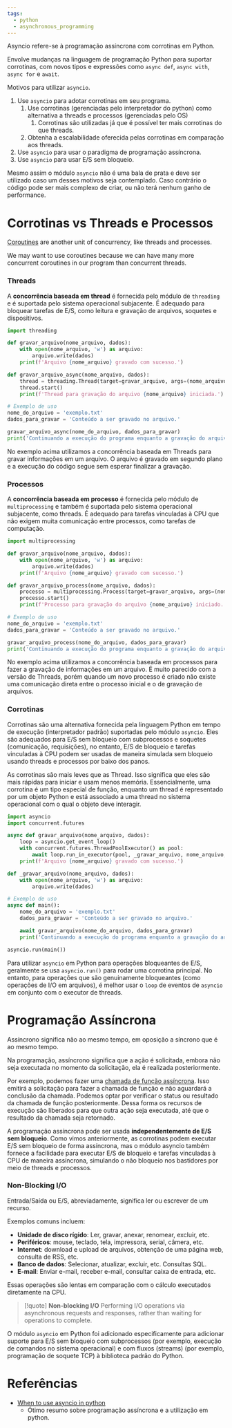 ```yaml
---
tags:
  - python
  - asynchronous_programming
---
```

Asyncio refere-se à programação assíncrona com corrotinas em Python.

Envolve mudanças na linguagem de programação Python para suportar corrotinas, com novos tipos e expressões como `async def`, `async with`, `async for` e `await`.

Motivos para utilizar `asyncio`.
1. Use `asyncio` para adotar corrotinas em seu programa.
    1. Use corrotinas (gerenciadas pelo interpretador do python) como alternativa a threads e processos (gerenciadas pelo OS)
	    1. Corrotinas são utilizadas já que é possível ter mais corrotinas do que threads.
    2. Obtenha a escalabilidade oferecida pelas corrotinas em comparação aos threads.
2. Use `asyncio` para usar o paradigma de programação assíncrona.
3. Use `asyncio` para usar E/S sem bloqueio.

Mesmo assim o módulo `asyncio` não é uma bala de prata e deve ser utilizado caso um desses motivos seja contemplado. Caso contrário o código pode ser mais complexo de criar, ou não terá nenhum ganho de performance.
# Corrotinas vs Threads e Processos

[Coroutines](https://superfastpython.com/python-coroutine) are another unit of concurrency, like threads and processes.

We may want to use coroutines because we can have many more concurrent coroutines in our program than concurrent threads.

### Threads

A **concorrência baseada em thread** é fornecida pelo módulo de `threading` e é suportada pelo sistema operacional subjacente. É adequado para bloquear tarefas de E/S, como leitura e gravação de arquivos, soquetes e dispositivos.

```python
import threading

def gravar_arquivo(nome_arquivo, dados):
    with open(nome_arquivo, 'w') as arquivo:
        arquivo.write(dados)
    print(f'Arquivo {nome_arquivo} gravado com sucesso.')

def gravar_arquivo_async(nome_arquivo, dados):
    thread = threading.Thread(target=gravar_arquivo, args=(nome_arquivo, dados))
    thread.start()
    print(f'Thread para gravação do arquivo {nome_arquivo} iniciada.')

# Exemplo de uso
nome_do_arquivo = 'exemplo.txt'
dados_para_gravar = 'Conteúdo a ser gravado no arquivo.'

gravar_arquivo_async(nome_do_arquivo, dados_para_gravar)
print('Continuando a execução do programa enquanto a gravação do arquivo ocorre em segundo plano...')
```

No exemplo acima utilizamos a concorrência baseada em Threads para gravar informações em um arquivo. O arquivo é gravado em segundo plano e a execução do código segue sem esperar finalizar a gravação.

### Processos

A **concorrência baseada em processo** é fornecida pelo módulo de `multiprocessing` e também é suportada pelo sistema operacional subjacente, como threads. É adequado para tarefas vinculadas à CPU que não exigem muita comunicação entre processos, como tarefas de computação.

```python
import multiprocessing

def gravar_arquivo(nome_arquivo, dados):
    with open(nome_arquivo, 'w') as arquivo:
        arquivo.write(dados)
    print(f'Arquivo {nome_arquivo} gravado com sucesso.')

def gravar_arquivo_process(nome_arquivo, dados):
    processo = multiprocessing.Process(target=gravar_arquivo, args=(nome_arquivo, dados))
    processo.start()
    print(f'Processo para gravação do arquivo {nome_arquivo} iniciado.')

# Exemplo de uso
nome_do_arquivo = 'exemplo.txt'
dados_para_gravar = 'Conteúdo a ser gravado no arquivo.'

gravar_arquivo_process(nome_do_arquivo, dados_para_gravar)
print('Continuando a execução do programa enquanto a gravação do arquivo ocorre em segundo plano...')

```

No exemplo acima utilizamos a concorrência baseada em processos para fazer a gravação de informações em um arquivo. É muito parecido com a versão de Threads, porém quando um novo processo é criado não existe uma comunicação direta entre o processo inicial e o de gravação de arquivos.

### Corrotinas

Corrotinas são uma alternativa fornecida pela linguagem Python em tempo de execução (interpretador padrão) suportadas pelo módulo `asyncio`. Eles são adequados para E/S sem bloqueio com subprocessos e soquetes (comunicação, requisições), no entanto, E/S de bloqueio e tarefas vinculadas à CPU podem ser usadas de maneira simulada sem bloqueio usando threads e processos por baixo dos panos.

As corrotinas são mais leves que as Thread. Isso significa que eles são mais rápidas para iniciar e usam menos memória. Essencialmente, uma corrotina é um tipo especial de função, enquanto um thread é representado por um objeto Python e está associado a uma thread no sistema operacional com o qual o objeto deve interagir.

```python
import asyncio
import concurrent.futures

async def gravar_arquivo(nome_arquivo, dados):
    loop = asyncio.get_event_loop()
    with concurrent.futures.ThreadPoolExecutor() as pool:
        await loop.run_in_executor(pool, _gravar_arquivo, nome_arquivo, dados)
    print(f'Arquivo {nome_arquivo} gravado com sucesso.')

def _gravar_arquivo(nome_arquivo, dados):
    with open(nome_arquivo, 'w') as arquivo:
        arquivo.write(dados)

# Exemplo de uso
async def main():
    nome_do_arquivo = 'exemplo.txt'
    dados_para_gravar = 'Conteúdo a ser gravado no arquivo.'

    await gravar_arquivo(nome_do_arquivo, dados_para_gravar)
    print('Continuando a execução do programa enquanto a gravação do arquivo ocorre em segundo plano...')

asyncio.run(main())
```

Para utilizar `asyncio` em Python para operações bloqueantes de E/S, geralmente se usa `asyncio.run()` para rodar uma corrotina principal. No entanto, para operações que são genuinamente bloqueantes (como operações de I/O em arquivos), é melhor usar o `loop` de eventos de `asyncio` em conjunto com o executor de threads.

# Programação Assíncrona

Assíncrono significa não ao mesmo tempo, em oposição a síncrono que é ao mesmo tempo.

Na programação, assíncrono significa que a ação é solicitada, embora não seja executada no momento da solicitação, ela é realizada posteriormente.

Por exemplo, podemos fazer uma [chamada de função assíncrona](https://en.wikipedia.org/wiki/Asynchronous_procedure_call). Isso emitirá a solicitação para fazer a chamada de função e não aguardará a conclusão da chamada. Podemos optar por verificar o status ou resultado da chamada de função posteriormente. Dessa forma os recursos de execução são liberados para que outra ação seja executada, até que o resultado da chamada seja retornado.

A programação assíncrona pode ser usada **independentemente de E/S sem bloqueio**. Como vimos anteriormente, as corrotinas podem executar E/S sem bloqueio de forma assíncrona, mas o módulo asyncio também fornece a facilidade para executar E/S de bloqueio e tarefas vinculadas à CPU de maneira assíncrona, simulando o não bloqueio nos bastidores por meio de threads e processos.

### Non-Blocking I/O

Entrada/Saída ou E/S, abreviadamente, significa ler ou escrever de um recurso.

Exemplos comuns incluem:

- **Unidade de disco rígido**: Ler, gravar, anexar, renomear, excluir, etc.
- **Periféricos**: mouse, teclado, tela, impressora, serial, câmera, etc.
- **Internet**: download e upload de arquivos, obtenção de uma página web, consulta de RSS, etc.
- **Banco de dados**: Selecionar, atualizar, excluir, etc. Consultas SQL.
- **E-mail**: Enviar e-mail, receber e-mail, consultar caixa de entrada, etc.

Essas operações são lentas em comparação com o cálculo executados diretamente na CPU.

> [!quote] **Non-blocking I/O**
> Performing I/O operations via asynchronous requests and responses, rather than waiting for operations to complete.

O módulo `asyncio` em Python foi adicionado especificamente para adicionar suporte para E/S sem bloqueio com subprocessos (por exemplo, execução de comandos no sistema operacional) e com fluxos (streams) (por exemplo, programação de soquete TCP) à biblioteca padrão do Python.

# Referências

- [When to use asyncio in python](https://superfastpython.com/when-to-use-asyncio-in-python/)
	- Ótimo resumo sobre programação assíncrona e a utilização em python.